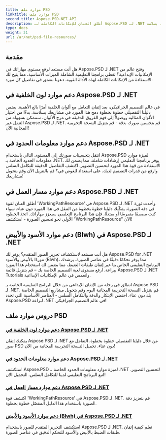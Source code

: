 ```yaml
---
title: موارد ملف PSD
linktitle: موارد ملف PSD
second_title: Aspose.PSD.NET API
description: أطلق العنان للإمكانات الكاملة لـ Aspose.PSD لـ .NET من خلال برامجنا التعليمية. إتقان لون الخلفية ومعلومات الحدود ومسار العمل والموارد بالأبيض والأسود بسلاسة.
type: docs
weight: 31
url: /ar/net/psd-file-resources/
---
```


## مقدمة

هل أنت مستعد لرفع مستوى مهاراتك في Aspose.PSD لـ .NET وفتح عالم من الإمكانيات الإبداعية؟ تغطي برامجنا التعليمية الشاملة الميزات الأساسية، مما يتيح لك الاستفادة من الإمكانات الكاملة لهذه الأداة القوية. دعونا نتعمق في تفاصيل كل مورد:

## دعم موارد لون الخلفية في Aspose.PSD لـ .NET

في عالم التصميم الجرافيكي، يعد إتقان التعامل مع ألوان الخلفية أمرًا بالغ الأهمية. يضمن دليلنا التفصيلي خطوة بخطوة دمج هذا المورد في مشاريعك بسلاسة. بدءًا من اختيار الألوان المثالية ووصولاً إلى فهم الفروق الدقيقة في مزج الألوان، ستتمكن بسهولة من التنقل عبر Aspose.PSD لـ .NET. قم بتحسين صورك بدقة - قم بتنزيل النسخة التجريبية المجانية الآن!

## دعم موارد معلومات الحدود في Aspose.PSD لـ .NET

انتقل بتحسينات صورتك إلى المستوى التالي باستخدام Aspose.PSD لميزة موارد معلومات الحدود الخاصة بـ .NET. يوفر برنامجنا التعليمي إرشادات شاملة، مما يضمن لك الاستفادة من قوة هذا المورد لتحسين التصوير. اكتشف التفاصيل الدقيقة للتكامل السلس وارفع من قدرات التصميم لديك. على استعداد للغوص في؟ قم بالتنزيل الآن وقم بتحويل مشاريعك!

## دعم موارد مسار العمل في Aspose.PSD لـ .NET

أطلق العنان لقوة 'WorkingPathResource' في Aspose.PSD لـ .NET وأحدث ثورة في دقة الصورة. يمكّنك دليلنا خطوة بخطوة من التنقل في هذا المورد دون عناء. سواء كنت مصممًا متمرسًا أو مبتدئًا، فإن هذا البرنامج التعليمي سيعزز مهاراتك. اتخذ الخطوة الأولى نحو تحسين الصورة - استكشف "WorkingPathResource" الآن!

## دعم موارد الأسود والأبيض (Blwh) في Aspose.PSD لـ .NET

هل أنت مستعد لاستكشاف تحرير الصور المتقدم؟ يوفر لك Aspose.PSD for .NET موردًا بالأبيض والأسود (Blwh)، مما يوفر تحكمًا دقيقًا في عناصر الصورة. يرشدك البرنامج التعليمي الخاص بنا عبر إتقان طبقات الضبط، مما يضمن لك استخدام هذا المورد ببراعة. ارفع مستوى لعبة التصميم الخاصة بك – قم بتنزيل قائمة Aspose.PSD لـ .NET Tutorials وانغمس في عالم الإمكانيات الإبداعية.

انطلق في رحلة من الإتقان الإبداعي من خلال البرامج التعليمية الخاصة بـ Aspose.PSD لـ .NET. قم بتنزيل النسخة التجريبية المجانية اليوم وقم بتحويل مشاريع التصميم الخاصة بك دون عناء. احتضن الابتكار والدقة والتكامل السلس - العناصر الأساسية التي تحدد Aspose.PSD لبراعة .NET في عالم التصميم الجرافيكي!

## دروس موارد ملف PSD
### [دعم موارد لون الخلفية في Aspose.PSD لـ .NET](./supporting-background-color-resource/)
يمكنك إتقان Aspose.PSD لـ .NET من خلال دليلنا التفصيلي خطوة بخطوة. التعامل مع صور PSD دون عناء. تحميل النسخة التجريبية المجانية من الآن!
### [دعم موارد معلومات الحدود في Aspose.PSD لـ .NET](./supporting-border-information-resource/)
استكشف Aspose.PSD لميزة موارد معلومات الحدود الخاصة بـ .NET لتحسين التصوير. اتبع البرنامج التعليمي لدينا للتكامل السلس. التحميل الان!
### [دعم موارد مسار العمل في Aspose.PSD لـ .NET](./supporting-working-path-resource/)
اكتشف قوة 'WorkingPathResource' في Aspose.PSD لـ .NET. قم بتعزيز دقة الصورة باستخدام هذا الدليل المفصّل خطوة بخطوة.
### [دعم موارد الأسود والأبيض (Blwh) في Aspose.PSD لـ .NET](./supporting-black-and-white-blwh-resource/)
استكشف التحرير المتقدم للصور باستخدام Aspose.PSD لـ .NET. تعلم كيفية إتقان طبقات الضبط بالأبيض والأسود للتحكم الدقيق في عناصر الصورة.
